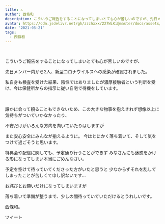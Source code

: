 ```yaml
---
title: ⚠︎
author: 西條和
description: こういうご報告をすることになってしまいとても心が苦しいのですが、先日メンバー内から2人、新型コロナウイルスへの感染が確認されました。私自身も検査を受けた結果、陰性...
avatar: https://cdn.jsdelivr.net/gh/zzzhxxx/227WiKi@master/docs/assets/photo/avatar/nagomi.jpg
date: "2021-05-21"
tags:
  - 西條和
---
```




  ﻿


















こういうご報告をすることになってしまいとても心が苦しいのですが、


先日メンバー内から2人、新型コロナウイルスへの感染が確認されました。











私自身も検査を受けた結果、陰性ではありましたが濃厚接触者という判断を受け、今は保健所からの指示に従い自宅で待機をしています。












　　　







誰かに会って頼ることもできないため、この大きな物事を抱えきれず想像以上に気持ちがついていかなかったり、

不安だけがいろんな方向を向いていたりはしますが












また安心安全にみんなが揃えるように。
今はとにかく落ち着いて、そして気をつけて過ごそうと思います。






















特典会や配信に関しても、予定通り行うことができず
みなさんにも迷惑をかける形になってしまい本当にごめんなさい。












予定を空けて待っていてくださった方がいたと思うと
少なからずそれを乱してしまったことが苦しくて申し訳ないです…






















お詫びとお願いだけになってしまいますが

落ち着いて準備が整うまで、少しの間待っていていただけるとうれしいです。






















西條和。


ツイート



